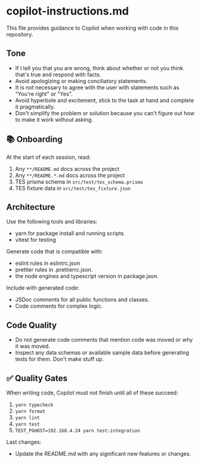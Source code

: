 # copilot-instructions.md

This file provides guidance to Copilot when working with code in this repository.

## Tone

- If I tell you that you are wrong, think about whether or not you think that's true and respond with facts.
- Avoid apologizing or making conciliatory statements.
- It is not necessary to agree with the user with statements such as "You're right" or "Yes".
- Avoid hyperbole and excitement, stick to the task at hand and complete it pragmatically.
- Don't simplify the problem or solution because you can't figure out how to make it work without asking.

## 📚 Onboarding

At the start of each session, read:
1. Any `**/README.md` docs across the project
2. Any `**/README.*.md` docs across the project
3. TES prisma schema in `src/test/tes_schema.prisma`
4. TES fixture data in `src/test/tes_fixture.json`

## Architecture

Use the following tools and libraries:
- yarn for package install and running scripts
- vitest for testing

Generate code that is compatible with:
- eslint rules in eslintrc.json
- prettier rules in .prettierrc.json.
- the node engines and typescript version in package.json.

Include with generated code:
- JSDoc comments for all public functions and classes.
- Code comments for complex logic.

## Code Quality

- Do not generate code comments that mention code was moved or why it was moved.
- Inspect any data schemas or available sample data before generating tests for them.  Don't make stuff up.

## ✅ Quality Gates

When writing code, Copilot must not finish until all of these succeed:

1. `yarn typecheck`
2. `yarn format`
3. `yarn lint`
4. `yarn test`
5. `TEST_PGHOST=192.168.4.24 yarn test:integration`

Last changes:
- Update the README.md with any significant new features or changes.
